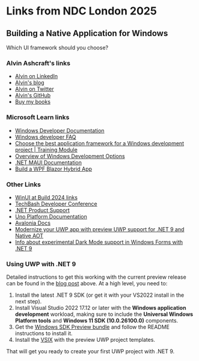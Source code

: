 # Links from NDC London 2025

## Building a Native Application for Windows

Which UI framework should you choose?

### Alvin Ashcraft's links

- [Alvin on LinkedIn](https://www.linkedin.com/in/alvinashcraft/)
- [Alvin's blog](https://www.alvinashcraft.com/)
- [Alvin on Twitter](https://twitter.com/alvinashcraft)
- [Alvin's GitHub](https://github.com/alvinashcraft)
- [Buy my books](https://www.amazon.com/stores/Alvin-Ashcraft/author/B08WLD35BX)

### Microsoft Learn links

- [Windows Developer Documentation](https://learn.microsoft.com/windows/apps/)
- [Windows developer FAQ](https://learn.microsoft.com/windows/apps/get-started/windows-developer-faq)
- [Choose the best application framework for a Windows development project | Training Module](https://learn.microsoft.com/training/modules/windows-choose-best-app-framework/)
- [Overview of Windows Development Options](https://learn.microsoft.com/windows/apps/get-started/)
- [.NET MAUI Documentation](https://learn.microsoft.com/dotnet/maui/)
- [Build a WPF Blazor Hybrid App](https://learn.microsoft.com/aspnet/core/blazor/hybrid/tutorials/wpf)

### Other Links

- [WinUI at Build 2024 links](https://github.com/microsoft/microsoft-ui-xaml/discussions/9649)
- [TechBash Developer Conference](https://techbash.com/)
- [.NET Product Support](https://dotnet.microsoft.com/platform/support)
- [Uno Platform Documentation](https://platform.uno/docs/articles/intro.html)
- [Avalonia Docs](https://docs.avaloniaui.net/)
- [Modernize your UWP app with preview UWP support for .NET 9 and Native AOT](https://devblogs.microsoft.com/ifdef-windows/preview-uwp-support-for-dotnet-9-native-aot/)
- [Info about experimental Dark Mode support in Windows Forms with .NET 9](https://learn.microsoft.com/en-us/dotnet/desktop/winforms/whats-new/net90?view=netdesktop-9.0#dark-mode)

### Using UWP with .NET 9

Detailed instructions to get this working with the current preview release can be found in the [blog post](https://devblogs.microsoft.com/ifdef-windows/preview-uwp-support-for-dotnet-9-native-aot/) above. At a high level, you need to:

1. Install the latest .NET 9 SDK (or get it with your VS2022 install in the next step).
1. Install Visual Studio 2022 17.12 or later with the **Windows application development** workload, making sure to include the **Universal Windows Platform tools** and **Windows 11 SDK (10.0.26100.0)** components.
1. Get the [Windows SDK Preview bundle](https://aka.ms/preview-uwp-support-for-dotnet9-windows-sdk) and follow the README instructions to install it.
1. Install the [VSIX](https://aka.ms/preview-uwp-support-for-dotnet9-templates-vsix) with the preview UWP project templates.

That will get you ready to create your first UWP project with .NET 9.
